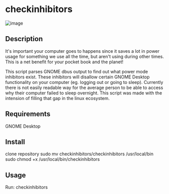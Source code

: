 # checkinhibitors

![image](https://user-images.githubusercontent.com/481603/114101858-57c45b00-9894-11eb-910a-a7754500d693.png)

## Description
It's important your computer goes to happens since it saves a lot in power usage for something we use all the time, but aren't using during other times. This is a net benefit for your pocket book and the planet!

This script parses GNOME dbus output to find out what power mode inhibitors exist.  These inhibitors will disallow certain GNOME Desktop functionality on your computer (eg. logging out or going to sleep).  Currently there is not easily readable way for the average person to be able to access why their computer failed to sleep overnight.  This script was made with the intension of filling that gap in the linux ecosystem.

## Requirements
GNOME Desktop

## Install
clone repository
sudo mv checkinhibitors/checkinhibitors /usr/local/bin
sudo chmod +x /usr/local/bin/checkinhibitors

## Usage
Run: checkinhibitors

